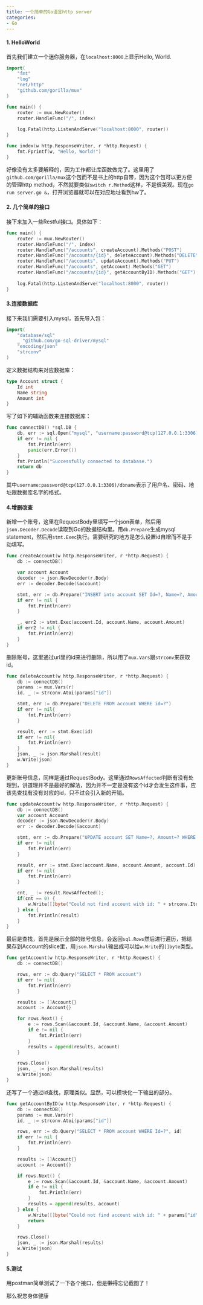 ```yaml
---
title: 一个简单的Go语言http server
categories:
- Go
---
```



#### 1. HelloWorld

首先我们建立一个迷你服务器，在`localhost:8000`上显示Hello, World.

```Go
import(
	"fmt"
	"log"
	"net/http"
	"github.com/gorilla/mux"
)

func main() {
	router := mux.NewRouter()
	router.HandleFunc("/", index)
	
	log.Fatal(http.ListenAndServe("localhost:8000", router))
}

func index(w http.ResponseWriter, r *http.Request) {
	fmt.Fprintf(w, "Hello, World!")
}
```

好像没有太多要解释的，因为工作都让库函数做完了。这里用了`github.com/gorilla/mux`这个包而不是书上的http自带，因为这个包可以更方便的管理http method，不然就要类似`switch r.Method`这样，不是很美观。现在`go run server.go &`，打开浏览器就可以在对应地址看到hw了。

#### 2. 几个简单的接口

接下来加入一些Restful接口。具体如下：

```Go
func main() {
	router := mux.NewRouter()
	router.HandleFunc("/", index)
	router.HandleFunc("/accounts", createAccount).Methods("POST")
	router.HandleFunc("/accounts/{id}", deleteAccount).Methods("DELETE")
	router.HandleFunc("/accounts", updateAccount).Methods("PUT")
	router.HandleFunc("/accounts", getAccount).Methods("GET")
	router.HandleFunc("/accounts/{id}", getAccountByID).Methods("GET")
	
	log.Fatal(http.ListenAndServe("localhost:8000", router))
}
```

#### 3.连接数据库

接下来我们需要引入mysql，首先导入包：
```Go
import(
	"database/sql"
    _ "github.com/go-sql-driver/mysql"
    "encoding/json"
    "strconv"
)
```
定义数据结构来对应数据库：

```Go
type Account struct {
	Id int
	Name string
	Amount int
}
```

写了如下的辅助函数来连接数据库：

```Go
func connectDB() *sql.DB {
	db, err := sql.Open("mysql", "username:password@tcp(127.0.0.1:3306)/dbname")
	if err != nil {
		fmt.Println(err)
		panic(err.Error())
	}
	fmt.Println("Successfully connected to database.")
	return db
}
```

其中`username:password@tcp(127.0.0.1:3306)/dbname`表示了用户名、密码、地址跟数据库名字的格式。

#### 4.增删改查
新增一个账号，这里在RequestBody里填写一个json表单，然后用`json.Decoder.Decode`读取到Go的数据结构里。用`db.Prepare`生成mysql statement，然后用`stmt.Exec`执行。需要研究的地方是怎么设置id自增而不是手动填写。
```Go
func createAccount(w http.ResponseWriter, r *http.Request) {
	db := connectDB()

	var account Account
	decoder := json.NewDecoder(r.Body)
	err := decoder.Decode(&account)

	stmt, err := db.Prepare("INSERT into account SET Id=?, Name=?, Amount=?")
	if err != nil {
		fmt.Println(err)
	}

	_, err2 := stmt.Exec(account.Id, account.Name, account.Amount)
	if err2 != nil {
		fmt.Println(err2)
	}
}
```

删除账号，这里通过url里的id来进行删除，所以用了`mux.Vars`跟`strconv`来获取id。
```Go
func deleteAccount(w http.ResponseWriter, r *http.Request) {
	db := connectDB()
	params := mux.Vars(r)
	id, _ := strconv.Atoi(params["id"])

	stmt, err := db.Prepare("DELETE FROM account WHERE id=?")
	if err != nil{
		fmt.Println(err)
	}

	result, err := stmt.Exec(id)
	if err != nil{
		fmt.Println(err)
	}
	json, _ := json.Marshal(result)
	w.Write(json)
}
```

更新账号信息，同样是通过RequestBody。这里通过`RowsAffected`判断有没有处理到，讲道理并不是最好的解法，因为并不一定是没有这个id才会发生这件事，应该先查找有没有对应的id，只不过会引入新的开销。
```Go
func updateAccount(w http.ResponseWriter, r *http.Request) {
	db := connectDB()
	var account Account
	decoder := json.NewDecoder(r.Body)
	err := decoder.Decode(&account)

	stmt, err := db.Prepare("UPDATE account SET Name=?, Amount=? WHERE id=?")
	if err != nil{
		fmt.Println(err)
	}

	result, err := stmt.Exec(account.Name, account.Amount, account.Id)
	if err != nil{
		fmt.Println(err)
	}

	cnt, _ := result.RowsAffected();
	if(cnt == 0) {
		w.Write([]byte("Could not find account with id: " + strconv.Itoa(account.Id)))
	} else {
		fmt.Println(result)
	}
}
```

最后是查找，首先是展示全部的账号信息，会返回`sql.Rows`然后进行遍历，把结果存到Account的slice里，用`json.Marshal`输出成可以给`w.Write`的`[]byte`类型。
```Go
func getAccount(w http.ResponseWriter, r *http.Request) {
	db := connectDB()

	rows, err := db.Query("SELECT * FROM account")
	if err != nil{
		fmt.Println(err)
	}

	results := []Account{}
	account := Account{}

	for rows.Next() {
        e := rows.Scan(&account.Id, &account.Name, &account.Amount)
        if e != nil {
            fmt.Println(err)
        }
        results = append(results, account)
    }

    rows.Close()
	json, _ := json.Marshal(results)
	w.Write(json)
}
```

还写了一个通过id查找，原理类似。显然，可以模块化一下输出的部分。
```Go
func getAccountByID(w http.ResponseWriter, r *http.Request) {
	db := connectDB()
	params := mux.Vars(r)
	id, _ := strconv.Atoi(params["id"])

	rows, err := db.Query("SELECT * FROM account WHERE Id=?", id)
	if err != nil {
		fmt.Println(err)
	}

	results := []Account{}
	account := Account{}

	if rows.Next() {
        e := rows.Scan(&account.Id, &account.Name, &account.Amount)
        if e != nil {
            fmt.Println(err)
        }
        results = append(results, account)
    } else {
    	w.Write([]byte("Could not find account with id: " + params["id"]))
    	return
    }

    rows.Close()
	json, _ := json.Marshal(results)
	w.Write(json)
}
```

#### 5.测试
用postman简单测试了一下各个接口，但是~~懒得~~忘记截图了！

那么祝您身体健康

